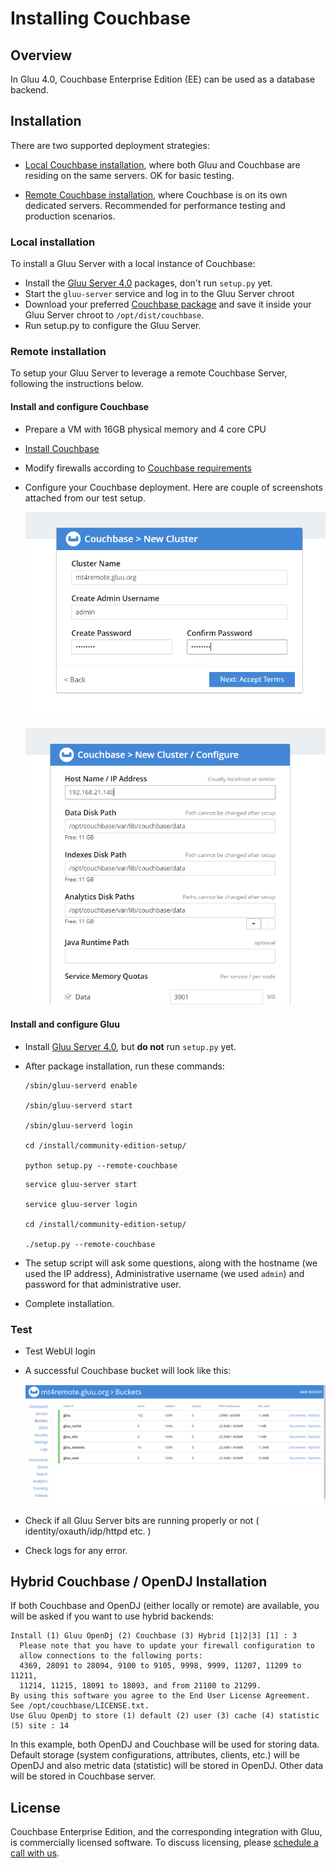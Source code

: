 # Installing Couchbase
## Overview

In Gluu 4.0, Couchbase Enterprise Edition (EE) can be used as a database backend. 

## Installation

There are two supported deployment strategies: 

- [Local Couchbase installation](#local-installation), where both Gluu and Couchbase are residing on the same servers. OK for basic testing. 

- [Remote Couchbase installation](#remote-installation), where Couchbase is on its own dedicated servers. Recommended for performance testing and production scenarios. 

### Local installation

To install a Gluu Server with a local instance of Couchbase: 

 - Install the [Gluu Server 4.0](https://gluu.org/docs/ce/4.0/installation-guide/install/) packages, don't run `setup.py` yet. 
 - Start the `gluu-server` service and log in to the Gluu Server chroot
 - Download your preferred [Couchbase package](https://www.couchbase.com/downloads) and save it inside your Gluu Server chroot to `/opt/dist/couchbase`.
 - Run setup.py to configure the Gluu Server.

### Remote installation

To setup your Gluu Server to leverage a remote Couchbase Server, following the instructions below. 

#### Install and configure Couchbase

- Prepare a VM with 16GB physical memory and 4 core CPU 
- [Install Couchbase](https://docs.couchbase.com/server/current/install/get-started.html)
- Modify firewalls according to [Couchbase requirements](https://docs.couchbase.com/server/current/install/install-ports.html)
- Configure your Couchbase deployment. Here are couple of screenshots attached from our test setup. 

    ![image](./img/CB_remote_one.PNG)

    ![image](./img/CB_remote_two.PNG)

#### Install and configure Gluu

- Install [Gluu Server 4.0](https://gluu.org/docs/ce/4.0/installation-guide/install/), but **do not** run `setup.py` yet. 
- After package installation, run these commands: 
   
    ```tab="Ubuntu 18, RHEL 7, Debian 9, or CentOS 7"
    /sbin/gluu-serverd enable

    /sbin/gluu-serverd start
   
    /sbin/gluu-serverd login
   
    cd /install/community-edition-setup/
   
    python setup.py --remote-couchbase
    ```
    
    ```tab="Ubuntu 16"
    service gluu-server start
    
    service gluu-server login
    
    cd /install/community-edition-setup/
    
    ./setup.py --remote-couchbase
    
- The setup script will ask some questions, along with the hostname (we used the IP address), Administrative username (we used `admin`) and password for that administrative user. 
- Complete installation. 

### Test

- Test WebUI login
- A successful Couchbase bucket will look like this: 
 
    ![image](./img/CB_remote_successful_bucket.PNG)
 
- Check if all Gluu Server bits are running properly or not ( identity/oxauth/idp/httpd etc. ) 
- Check logs for any error. 

## Hybrid Couchbase / OpenDJ Installation

If both Couchbase and OpenDJ (either locally or remote) are available, you will be asked if you want to use hybrid backends:

```
Install (1) Gluu OpenDj (2) Couchbase (3) Hybrid [1|2|3] [1] : 3
  Please note that you have to update your firewall configuration to
  allow connections to the following ports:
  4369, 28091 to 28094, 9100 to 9105, 9998, 9999, 11207, 11209 to 11211,
  11214, 11215, 18091 to 18093, and from 21100 to 21299.
By using this software you agree to the End User License Agreement.
See /opt/couchbase/LICENSE.txt.
Use Gluu OpenDj to store (1) default (2) user (3) cache (4) statistic (5) site : 14
```

In this example, both OpenDJ and Couchbase will be used for storing data. Default storage (system configurations, attributes, clients, etc.) will be OpenDJ and also metric data (statistic) will be stored in OpenDJ. Other data will be stored in Couchbase server.


## License

Couchbase Enterprise Edition, and the corresponding integration with Gluu, is commercially licensed software. To discuss licensing, please [schedule a call with us](https://gluu.org/booking). 
